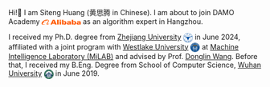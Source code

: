 <!-- Hi!👋 I am Siteng Huang (黄思腾 in Chinese). I am about to join DAMO Academy <img src='./images/alibaba.png' style='width: 5em;'> as an algorithm expert in Hangzhou. -->
Hi!👋 I am Siteng Huang (黄思腾 in Chinese). I am about to join DAMO Academy <img src='./images/alibaba.png' style='vertical-align: middle; width: 78px;'> as an algorithm expert in Hangzhou.

<!-- I work at DAMO Academy <img src='./images/alibaba.png' style='width: 6em;'> now in Hangzhou. -->

<!-- Currently, My research has centered on **multi-modal large models**, especially **vision-language models (VLMs)**. I have published 20+ papers <a href="https://scholar.google.com/citations?user=mhpkWSYAAAAJ" target="_blank"><img src="https://img.shields.io/badge/dynamic/json?label=Paper%20Citations&query=total_citations&url=https%3A%2F%2Fcse.bth.se%2F~fer%2Fgooglescholar-api%2Fgooglescholar.php%3Fuser%3DmhpkWSYAAAAJ&logo=googlescholar&style=social" alt="Google Scholar"></a> at the top international AI conferences. If you are seeking any form of **academic cooperation**, please feel free to email me at <a href="https://scholar.google.com/citations?user=mhpkWSYAAAAJ" target="_blank">siteng.huang@gmail.com</a>.
<!-- My email: **siteng**[dot]**huang**[at]**gmail**[dot]**com**. -->

<!-- I received my Ph.D. degree from [Zhejiang University](http://www.zju.edu.cn/) <img src='./images/zju.png' style='width: 1.3em;'> in June 2024, affiliated with a joint program with [Westlake University](https://www.westlake.edu.cn/) <img src='./images/westlake.png' style='width: 1.3em;'> at [Machine Intelligence Laboratory (MiLAB)](https://milab.westlake.edu.cn/) and advised by Prof. [Donglin Wang](https://en.westlake.edu.cn/faculty/donglin-wang.html). Before that, I received my B.Eng. Degree from School of Computer Science, [Wuhan University](https://www.whu.edu.cn/) <img src='./images/whu.png' style='width: 1.3em;'> in June 2019. -->

I received my Ph.D. degree from [Zhejiang University](http://www.zju.edu.cn/) <img src='./images/zju.png' style='vertical-align: middle; width: 19px;'> in June 2024, affiliated with a joint program with [Westlake University](https://www.westlake.edu.cn/) <img src='./images/westlake.png' style='vertical-align: middle; width: 19px;'> at [Machine Intelligence Laboratory (MiLAB)](https://milab.westlake.edu.cn/) and advised by Prof. [Donglin Wang](https://en.westlake.edu.cn/faculty/donglin-wang.html). Before that, I received my B.Eng. Degree from School of Computer Science, [Wuhan University](https://www.whu.edu.cn/) <img src='./images/whu.png' style='vertical-align: middle; width: 19px;'> in June 2019.
